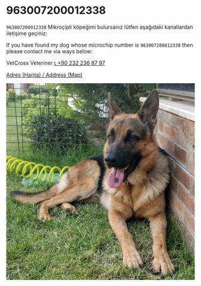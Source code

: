 # 963007200012338

`963007200012338` Mikroçipli köpeğimi bulursanız lütfen aşağıdaki kanallardan iletişime geçiniz:

If you have found my dog whose microchip number is `963007200012338` then please contact me via ways below:

VetCross Veteriner <a href="+902322368797">📞 +90 232 236 87 97</a>

<a href="https://goo.gl/maps/F4vSMzUvbWQqnHdo7">Adres (Harita) / Address (Map)</a>

![963007200012338](963007200012338.png)
